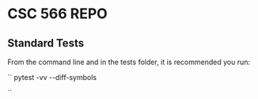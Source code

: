 # CSC 566 REPO

## Standard Tests
From the command line and in the tests folder, it is recommended you run:

``
pytest -vv --diff-symbols


``